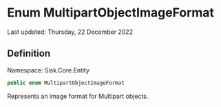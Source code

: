 # Enum MultipartObjectImageFormat
Last updated: Thursday, 22 December 2022

## Definition
Namespace: Sisk.Core.Entity

```csharp
public enum MultipartObjectImageFormat
```

Represents an image format for Multipart objects.

